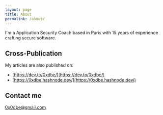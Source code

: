 ```yaml
---
layout: page
title: About
permalink: /about/
---
```


I'm a Application Security Coach based in Paris with 15 years of experience crafting secure software.

## Cross-Publication

My articles are also published on:

- [https://dev.to/0xdbe/](https://dev.to/0xdbe/)
- [https://0xdbe.hashnode.dev/](https://0xdbe.hashnode.dev/)

## Contact me

[0x0dbe@gmail.com](mailto:0x0dbe@gmail.com)

